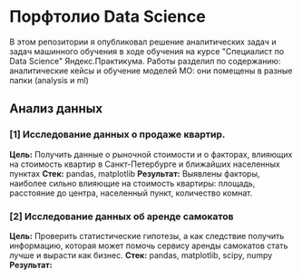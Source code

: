 # Порфтолио Data Science
В этом репозитории я опубликовал решение аналитических задач и задач машинного обучения в ходе обучения на курсе "Специалист по Data Science" Яндекс.Практикума. Работы разделил по содержанию: аналитические кейсы и обучение моделей МО: они помещены в разные папки (analysis и ml)

## Анализ данных

### [1] Исследование данных о продаже квартир.
**Цель:** Получить данные о рыночной стоимости и о факторах, влияющих на стоимость квартир в Санкт-Петербурге и ближайших населенных пунктах
**Стек:** pandas, matplotlib
**Результат:** Выявлены факторы, наиболее сильно влияющие на стоимость квартиры: площадь, расстояние до центра, населенный пункт, количество комнат.

### [2] Исследование данных об аренде самокатов
**Цель:** Проверить статистические гипотезы, а как следствие получить информацию, которая может помочь сервису аренды самокатов стать лучше и вырасти как бизнес.
**Стек:** pandas, matplotlib, scipy, numpy
**Результат:** 
